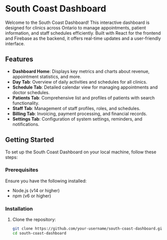 # South Coast Dashboard

Welcome to the South Coast Dashboard! This interactive dashboard is designed for clinics across Ontario to manage appointments, patient information, and staff schedules efficiently. Built with React for the frontend and Firebase as the backend, it offers real-time updates and a user-friendly interface.

## Features

- **Dashboard Home**: Displays key metrics and charts about revenue, appointment statistics, and more.
- **Day Tab**: Overview of daily activities and schedules for all clinics.
- **Schedule Tab**: Detailed calendar view for managing appointments and doctor schedules.
- **Patients Tab**: Comprehensive list and profiles of patients with search functionality.
- **Staff Tab**: Management of staff profiles, roles, and schedules.
- **Billing Tab**: Invoicing, payment processing, and financial records.
- **Settings Tab**: Configuration of system settings, reminders, and notifications.

## Getting Started

To set up the South Coast Dashboard on your local machine, follow these steps:

### Prerequisites

Ensure you have the following installed:
- Node.js (v14 or higher)
- npm (v6 or higher)

### Installation

1. Clone the repository:
   ```bash
   git clone https://github.com/your-username/south-coast-dashboard.git
   cd south-coast-dashboard
